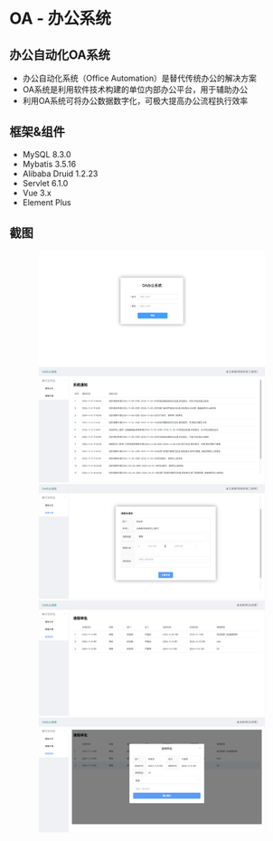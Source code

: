 # OA - 办公系统

## 办公自动化OA系统
- 办公自动化系统（Office Automation）是替代传统办公的解决方案
- OA系统是利用软件技术构建的单位内部办公平台，用于辅助办公
- 利用OA系统可将办公数据数字化，可极大提高办公流程执行效率

## 框架&组件
- MySQL 8.3.0
- Mybatis 3.5.16
- Alibaba Druid 1.2.23
- Servlet 6.1.0
- Vue 3.x
- Element Plus

## 截图
<div align=center><img width="400" src="https://raw.githubusercontent.com/ChenYXin/oa-sample/refs/heads/main/screenshot/1.png"/></div>
<div align=center><img width="400" src="https://raw.githubusercontent.com/ChenYXin/oa-sample/refs/heads/main/screenshot/2.png"/></div>
<div align=center><img width="400" src="https://raw.githubusercontent.com/ChenYXin/oa-sample/refs/heads/main/screenshot/3.png"/></div>
<div align=center><img width="400" src="https://raw.githubusercontent.com/ChenYXin/oa-sample/refs/heads/main/screenshot/4.png"/></div>
<div align=center><img width="400" src="https://raw.githubusercontent.com/ChenYXin/oa-sample/refs/heads/main/screenshot/5.png"/></div>
